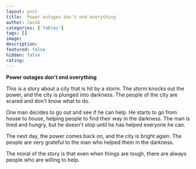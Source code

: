 ```yaml
---
layout: post
title:  Power outages don't end everything
author: Jacob
categories: ['fables']
tags: []
image:
description: 
featured: false
hidden: false
rating: 
---
```


**Power outages don't end everything**

This is a story about a city that is hit by a storm. The storm knocks out the power, and the city is plunged into darkness. The people of the city are scared and don't know what to do.

One man decides to go out and see if he can help. He starts to go from house to house, helping people to find their way in the darkness. The man is tired and hungry, but he doesn't stop until he has helped everyone he can.

The next day, the power comes back on, and the city is bright again. The people are very grateful to the man who helped them in the darkness.

The moral of the story is that even when things are tough, there are always people who are willing to help.
